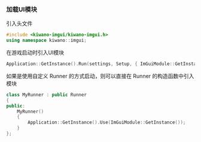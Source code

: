 ### 加载UI模块

引入头文件

```cpp
#include <kiwano-imgui/kiwano-imgui.h>
using namespace kiwano::imgui;
```

在游戏启动时引入UI模块

```cpp
Application::GetInstance().Run(settings, Setup, { ImGuiModule::GetInstancePtr() });
```

如果是使用自定义 Runner 的方式启动，则可以直接在 Runner 的构造函数中引入模块

```cpp
class MyRunner : public Runner
{
public:
    MyRunner()
    {
        Application::GetInstance().Use(ImGuiModule::GetInstance());
    }
};
```
